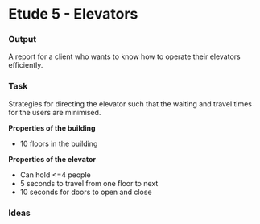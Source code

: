 # Etude 5 - Elevators

### Output
A report for a client who wants to know how to operate their elevators efficiently.

### Task
Strategies for directing the elevator such that the waiting and travel times for the users are minimised.

**Properties of the building**
- 10 floors in the building

**Properties of the elevator**
- Can hold <=4 people
- 5 seconds to travel from one floor to next
- 10 seconds for doors to open and close

### Ideas
